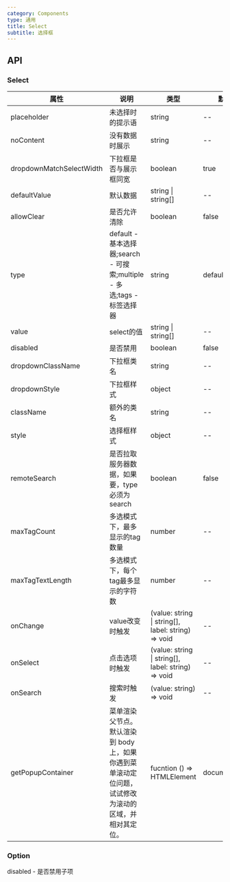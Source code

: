 ```yaml
---
category: Components
type: 通用
title: Select
subtitle: 选择框
---
```


## API

### Select

| 属性 | 说明 | 类型 | 默认值 |
| --- | --- | ---  | ---   |
|placeholder|未选择时的提示语|string|--|
|noContent|没有数据时展示|string|--|
|dropdownMatchSelectWidth|下拉框是否与展示框同宽|boolean|true|
|defaultValue|默认数据|string \| string[]|--|
|allowClear|是否允许清除|boolean|false|
|type|default - 基本选择器;search - 可搜索;multiple - 多选;tags - 标签选择器|string|default|
|value|select的值|string \| string[]|--|
|disabled|是否禁用|boolean|false|
|dropdownClassName|下拉框类名|string|--|
|dropdownStyle|下拉框样式|object|--|
|className|额外的类名|string|--|
|style|选择框样式|object|--|
|remoteSearch|是否拉取服务器数据，如果要，type必须为search|boolean|false|
|maxTagCount|多选模式下，最多显示的tag数量|number|--|
|maxTagTextLength|多选模式下，每个tag最多显示的字符数|number|--|
|onChange|value改变时触发|(value: string \| string[], label: string) => void|--|
|onSelect|点击选项时触发|(value: string \| string[], label: string) => void|--|
|onSearch|搜索时触发|(value: string) => void|--|
| getPopupContainer       | 菜单渲染父节点。默认渲染到 body 上，如果你遇到菜单滚动定位问题，试试修改为滚动的区域，并相对其定位。   | fucntion () => HTMLElement                                                             | document.body |

### Option

disabled - 是否禁用子项
